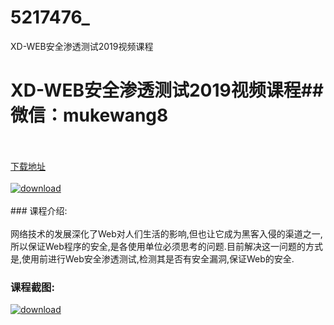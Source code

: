 # 5217476_
XD-WEB安全渗透测试2019视频课程
# XD-WEB安全渗透测试2019视频课程## 微信：mukewang8
<br/></br>[下载地址](http://www.36tz.cn/article/5217476 "下载地址")
<br/></br>[![download](http://36tz.cn/muke_img/2021_01_1-26-300x186.png "下载地址")](http://www.36tz.cn/article/5217476 "下载地址")
<br/></br>### 课程介绍:<br/></br>网络技术的发展深化了Web对人们生活的影响,但也让它成为黑客入侵的渠道之一,所以保证Web程序的安全,是各使用单位必须思考的问题.目前解决这一问题的方式是,使用前进行Web安全渗透测试,检测其是否有安全漏洞,保证Web的安全.

### 课程截图:
[![download](http://36tz.cn/muke_img/2021_01_2-31.png "下载地址")](http://www.36tz.cn/article/5217476 "下载地址")
